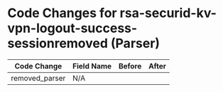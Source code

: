# Code Changes for rsa-securid-kv-vpn-logout-success-sessionremoved (Parser)

| Code Change | Field Name | Before | After |
|-------------|------------|--------|-------|
| removed_parser | N/A |  |  |